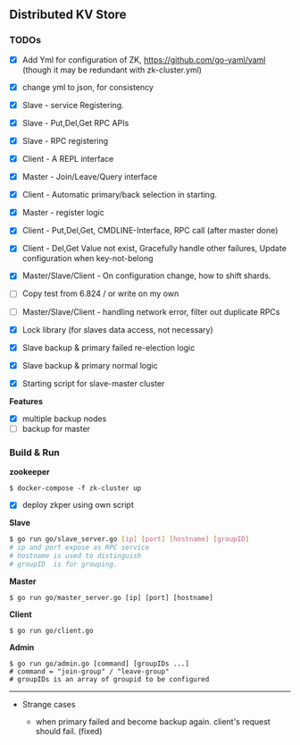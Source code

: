 ##  Distributed KV Store

### TODOs

- [x] Add Yml for configuration of ZK, https://github.com/go-yaml/yaml (though it may be redundant with zk-cluster.yml)
- [x] change yml to json, for consistency
- [x] Slave - service Registering.
- [x] Slave - Put,Del,Get RPC APIs
- [X] Slave - RPC registering
- [x] Client - A REPL interface
- [x] Master - Join/Leave/Query interface
- [x] Client - Automatic primary/back selection in starting.
- [x] Master - register logic
- [x] Client - Put,Del,Get, CMDLINE-Interface, RPC call (after master done)
- [x] Client - Del,Get Value not exist, Gracefully handle other failures, Update configuration when key-not-belong 
- [x] Master/Slave/Client - On configuration change, how to shift shards.
- [ ] Copy test from 6.824 / or write on my own
- [ ] Master/Slave/Client - handling network error, filter out duplicate RPCs
- [x] Lock library (for slaves data access, not necessary)
- [x] Slave backup & primary failed re-election logic
- [x] Slave backup & primary normal logic
- [x] Starting script for slave-master cluster 


**Features**
- [x] multiple backup nodes
- [ ] backup for master

### Build & Run

**zookeeper** 

```shell
$ docker-compose -f zk-cluster up
```

- [x] deploy zkper using own script

**Slave**

```bash
$ go run go/slave_server.go [ip] [port] [hostname] [groupID] 
# ip and port expose as RPC service
# hostname is used to distinguish
# groupID  is for grouping.
```

**Master**

```
$ go run go/master_server.go [ip] [port] [hostname]
```

**Client** 

```
$ go run go/client.go
```

**Admin**

```
$ go run go/admin.go [command] [groupIDs ...]
# command = "join-group" / "leave-group"
# groupIDs is an array of groupid to be configured
```


---
- Strange cases 

    - when primary failed and become backup again. client's request should fail. (fixed)